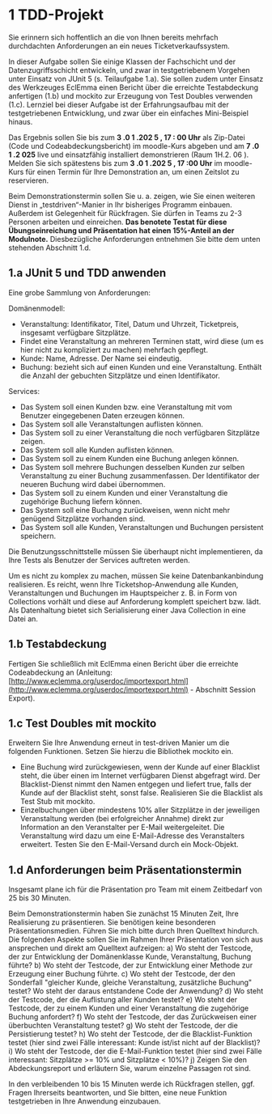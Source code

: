 # 1 TDD-Projekt

Sie erinnern sich hoffentlich an die von Ihnen bereits mehrfach durchdachten Anforderungen
an ein neues Ticketverkaufssystem.

In dieser Aufgabe sollen Sie einige Klassen der Fachschicht und der Datenzugriffsschicht
entwickeln, und zwar in testgetriebenem Vorgehen unter Einsatz von JUnit 5 (s. Teilaufgabe
1.a). Sie sollen zudem unter Einsatz des Werkzeuges EclEmma einen Bericht über die
erreichte Testabdeckung anfertigen (1.b) und mockito zur Erzeugung von Test Doubles
verwenden (1.c). Lernziel bei dieser Aufgabe ist der Erfahrungsaufbau mit der testgetriebenen
Entwicklung, und zwar über ein einfaches Mini-Beispiel hinaus.

Das Ergebnis sollen Sie bis zum **3 .0 1 .202 5 , 17 : 00 Uhr** als Zip-Datei (Code und
Codeabdeckungsbericht) im moodle-Kurs abgeben und am **7 .0 1 .2 025** live und einsatzfähig
installiert demonstrieren (Raum 1H.2. 06 ). Melden Sie sich spätestens bis zum **3 .0 1 .202 5 ,
17 :00 Uhr** im moodle-Kurs für einen Termin für Ihre Demonstration an, um einen Zeitslot zu
reservieren.

Beim Demonstrationstermin sollen Sie u. a. zeigen, wie Sie einen weiteren Dienst in
„testdriven“-Manier in Ihr bisheriges Programm einbauen. Außerdem ist Gelegenheit für
Rückfragen. Sie dürfen in Teams zu 2-3 Personen arbeiten und einreichen. **Das benotete
Testat für diese Übungseinreichung und Präsentation hat einen 15%-Anteil an der
Modulnote.** Diesbezügliche Anforderungen entnehmen Sie bitte dem unten stehenden
Abschnitt 1.d.

## 1.a JUnit 5 und TDD anwenden

Eine grobe Sammlung von Anforderungen:

Domänenmodell:

* Veranstaltung: Identifikator, Titel, Datum und Uhrzeit, Ticketpreis, insgesamt
  verfügbare Sitzplätze.
* Findet eine Veranstaltung an mehreren Terminen statt, wird diese (um es hier nicht
  zu kompliziert zu machen) mehrfach gepflegt.
* Kunde: Name, Adresse. Der Name sei eindeutig.
* Buchung: bezieht sich auf einen Kunden und eine Veranstaltung. Enthält die Anzahl
  der gebuchten Sitzplätze und einen Identifikator.

Services:

* Das System soll einen Kunden bzw. eine Veranstaltung mit vom Benutzer
  eingegebenen Daten erzeugen können.
* Das System soll alle Veranstaltungen auflisten können.
* Das System soll zu einer Veranstaltung die noch verfügbaren Sitzplätze zeigen.
* Das System soll alle Kunden auflisten können.
* Das System soll zu einem Kunden eine Buchung anlegen können.
* Das System soll mehrere Buchungen desselben Kunden zur selben Veranstaltung
  zu einer Buchung zusammenfassen. Der Identifikator der neueren Buchung wird
  dabei übernommen.
* Das System soll zu einem Kunden und einer Veranstaltung die zugehörige Buchung
  liefern können.
* Das System soll eine Buchung zurückweisen, wenn nicht mehr genügend Sitzplätze
  vorhanden sind.
* Das System soll alle Kunden, Veranstaltungen und Buchungen persistent speichern.

Die Benutzungsschnittstelle müssen Sie überhaupt nicht implementieren, da Ihre Tests als
Benutzer der Services auftreten werden.

Um es nicht zu komplex zu machen, müssen Sie keine Datenbankanbindung realisieren. Es
reicht, wenn Ihre Ticketshop-Anwendung alle Kunden, Veranstaltungen und Buchungen im
Hauptspeicher z. B. in Form von Collections vorhält und diese auf Anforderung komplett
speichert bzw. lädt. Als Datenhaltung bietet sich Serialisierung einer Java Collection in eine
Datei an.

## 1.b Testabdeckung

Fertigen Sie schließlich mit EclEmma einen Bericht über die erreichte Codeabdeckung an
(Anleitung: [http://www.eclemma.org/userdoc/importexport.html](http://www.eclemma.org/userdoc/importexport.html) -
Abschnitt Session Export).

## 1.c Test Doubles mit mockito

Erweitern Sie Ihre Anwendung erneut in test-driven Manier um die folgenden Funktionen.
Setzen Sie hierzu die Bibliothek mockito ein.

* Eine Buchung wird zurückgewiesen, wenn der Kunde auf einer Blacklist steht, die über
  einen im Internet verfügbaren Dienst abgefragt wird. Der Blacklist-Dienst nimmt den
  Namen entgegen und liefert true, falls der Kunde auf der Blacklist steht, sonst false.
  Realisieren Sie die Blacklist als Test Stub mit mockito.
* Einzelbuchungen über mindestens 10% aller Sitzplätze in der jeweiligen Veranstaltung
  werden (bei erfolgreicher Annahme) direkt zur Information an den Veranstalter per E-Mail weitergeleitet. Die
  Veranstaltung wird dazu um eine E-Mail-Adresse des
  Veranstalters erweitert. Testen Sie den E-Mail-Versand durch ein Mock-Objekt.

## 1.d Anforderungen beim Präsentationstermin

Insgesamt plane ich für die Präsentation pro Team mit einem Zeitbedarf von 25 bis 30
Minuten.

Beim Demonstrationstermin haben Sie zunächst 15 Minuten Zeit, Ihre Realisierung zu
präsentieren. Sie benötigen keine besonderen Präsentationsmedien. Führen Sie mich bitte
durch Ihren Quelltext hindurch. Die folgenden Aspekte sollen Sie im Rahmen Ihrer
Präsentation von sich aus ansprechen und direkt am Quelltext aufzeigen:
a) Wo steht der Testcode, der zur Entwicklung der Domänenklasse Kunde, Veranstaltung,
Buchung führte?
b) Wo steht der Testcode, der zur Entwicklung einer Methode zur Erzeugung einer
Buchung führte.
c) Wo steht der Testcode, der den Sonderfall "gleicher Kunde, gleiche Veranstaltung,
zusätzliche Buchung" testet? Wo steht der daraus entstandene Code der Anwendung?
d) Wo steht der Testcode, der die Auflistung aller Kunden testet?
e) Wo steht der Testcode, der zu einem Kunden und einer Veranstaltung die zugehörige
Buchung anfordert?
f) Wo steht der Testcode, der das Zurückweisen einer überbuchten Veranstaltung testet?
g) Wo steht der Testcode, der die Persistierung testet?
h) Wo steht der Testcode, der die Blacklist-Funktion testet (hier sind zwei Fälle interessant:
Kunde ist/ist nicht auf der Blacklist)?
i) Wo steht der Testcode, der die E-Mail-Funktion testet (hier sind zwei Fälle interessant:
Sitzplätze >= 10% und Sitzplätze < 10%)?
j) Zeigen Sie den Abdeckungsreport und erläutern Sie, warum einzelne Passagen rot
sind.

In den verbleibenden 10 bis 15 Minuten werde ich Rückfragen stellen, ggf. Fragen Ihrerseits
beantworten, und Sie bitten, eine neue Funktion testgetrieben in Ihre Anwendung einzubauen.